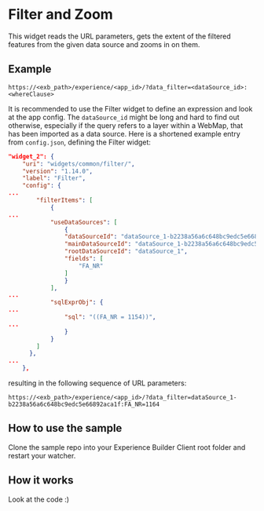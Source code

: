 # Filter and Zoom

This widget reads the URL parameters, gets the extent of the filtered features from the given data source and zooms in on them.

## Example

```
https://<exb_path>/experience/<app_id>/?data_filter=<dataSource_id>:<whereClause>
```

It is recommended to use the Filter widget to define an expression and look at the app config. The ``dataSource_id`` might be long and hard to find out otherwise, especially if the query refers to a layer within a WebMap, that has been imported as a data source.
Here is a shortened example entry from ``config.json``, defining the Filter widget:

``` json
"widget_2": {
    "uri": "widgets/common/filter/",
    "version": "1.14.0",
    "label": "Filter",
    "config": {
...
        "filterItems": [
            {
...
            "useDataSources": [
                {
                "dataSourceId": "dataSource_1-b2238a56a6c648bc9edc5e66892aca1f",
                "mainDataSourceId": "dataSource_1-b2238a56a6c648bc9edc5e66892aca1f",
                "rootDataSourceId": "dataSource_1",
                "fields": [
                    "FA_NR"
                ]
                }
            ],
...
            "sqlExprObj": {
...
                "sql": "((FA_NR = 1154))",
...
                }
            }
        ]
      },
...
    },
```

resulting in the following sequence of URL parameters:

```
https://<exb_path>/experience/<app_id>/?data_filter=dataSource_1-b2238a56a6c648bc9edc5e66892aca1f:FA_NR=1164
```



## How to use the sample
Clone the sample repo into your Experience Builder Client root folder and restart your watcher.

## How it works
Look at the code :)

